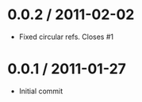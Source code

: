 
0.0.2 / 2011-02-02 
==================

  * Fixed circular refs. Closes #1

0.0.1 / 2011-01-27 
==================

  * Initial commit
